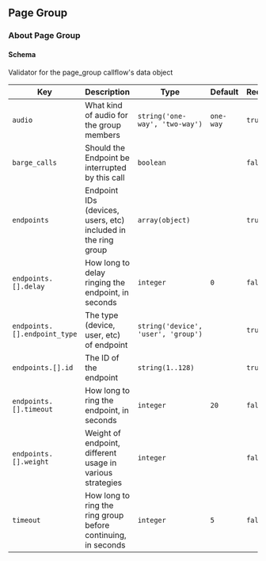 ## Page Group

### About Page Group

#### Schema

Validator for the page_group callflow's data object



Key | Description | Type | Default | Required
--- | ----------- | ---- | ------- | --------
`audio` | What kind of audio for the group members | `string('one-way', 'two-way')` | `one-way` | `true`
`barge_calls` | Should the Endpoint be interrupted by this call | `boolean` |   | `false`
`endpoints` | Endpoint IDs (devices, users, etc) included in the ring group | `array(object)` |   | `true`
`endpoints.[].delay` | How long to delay ringing the endpoint, in seconds | `integer` | `0` | `false`
`endpoints.[].endpoint_type` | The type (device, user, etc) of endpoint | `string('device', 'user', 'group')` |   | `true`
`endpoints.[].id` | The ID of the endpoint | `string(1..128)` |   | `true`
`endpoints.[].timeout` | How long to ring the endpoint, in seconds | `integer` | `20` | `false`
`endpoints.[].weight` | Weight of endpoint, different usage in various strategies | `integer` |   | `false`
`timeout` | How long to ring the ring group before continuing, in seconds | `integer` | `5` | `false`


